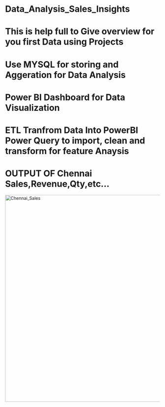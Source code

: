# Data_Analysis_Sales_Insights

# This is help full to Give overview for you first Data using Projects 

# Use MYSQL for storing and Aggeration for Data Analysis 

# Power BI Dashboard for Data Visualization

# ETL Tranfrom Data Into PowerBI Power Query to import, clean and transform for feature Anaysis 

# OUTPUT OF Chennai Sales,Revenue,Qty,etc...


<img width="674" alt="Chennai_Sales" src="https://github.com/pranesz/Data_Analysis_Sales_Insights/assets/118264652/2b5456c8-6d5f-4d1d-9c8d-399898b3e32a">
